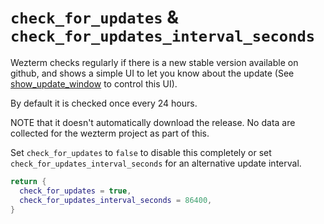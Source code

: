 # `check_for_updates` & `check_for_updates_interval_seconds`

Wezterm checks regularly if there is a new stable version available
on github, and shows a simple UI to let you know about the update
(See [show_update_window](show_update_window.md) to control this UI).

By default it is checked once every 24 hours.

NOTE that it doesn't automatically download the release.
No data are collected for the wezterm project as part of this.

Set `check_for_updates` to `false` to disable this completely or set
`check_for_updates_interval_seconds` for an alternative update interval.

```lua
return {
  check_for_updates = true,
  check_for_updates_interval_seconds = 86400,
}
```
